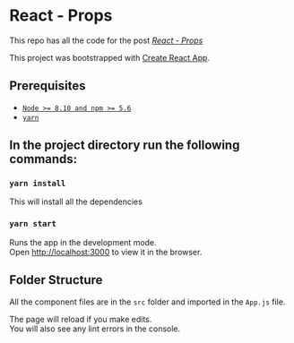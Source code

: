 # React - Props

This repo has all the code for the post _[React - Props](https://dsouzaalf.red/blog/react/react-props/)_

This project was bootstrapped with [Create React App](https://github.com/facebook/create-react-app).

## Prerequisites

- [`Node >= 8.10 and npm >= 5.6`](https://nodejs.org/en/)
- [`yarn`](https://www.npmjs.com/package/yarn)

## In the project directory run the following commands:

### `yarn install`

This will install all the dependencies

### `yarn start`

Runs the app in the development mode.<br />
Open [http://localhost:3000](http://localhost:3000) to view it in the browser.

## Folder Structure

All the component files are in the `src` folder and imported in the `App.js` file.

The page will reload if you make edits.<br />
You will also see any lint errors in the console.
